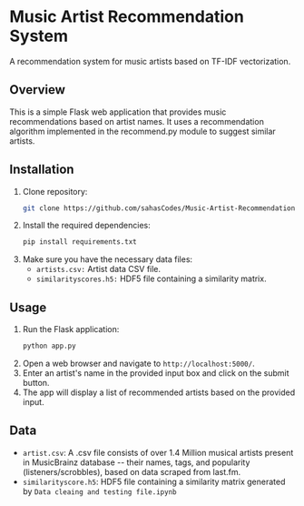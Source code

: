 # Music Artist Recommendation System
A recommendation system for music artists based on TF-IDF vectorization.

## Overview
This is a simple Flask web application that provides music recommendations based on artist names. It uses a recommendation algorithm implemented in the recommend.py module to suggest similar artists.

## Installation
1. Clone repository:
   ```bash
   git clone https://github.com/sahasCodes/Music-Artist-Recommendation-System
   ```
2. Install the required dependencies:
   ```bash
   pip install requirements.txt
    ```
3. Make sure you have the necessary data files:
   * `artists.csv:` Artist data CSV file.
   * `similarityscores.h5:` HDF5 file containing a similarity matrix.

## Usage
1. Run the Flask application:
   ```bash
   python app.py
   ```
2. Open a web browser and navigate to `http://localhost:5000/`.
3. Enter an artist's name in the provided input box and click on the submit button.
4. The app will display a list of recommended artists based on the provided input.

## Data
* `artist.csv`: A .csv file  consists of over 1.4 Million musical artists present in MusicBrainz database -- their names, tags, and popularity (listeners/scrobbles), based on data scraped from last.fm.
* `similarityscore.h5`: HDF5 file containing a similarity matrix generated by `Data cleaing and testing file.ipynb`
